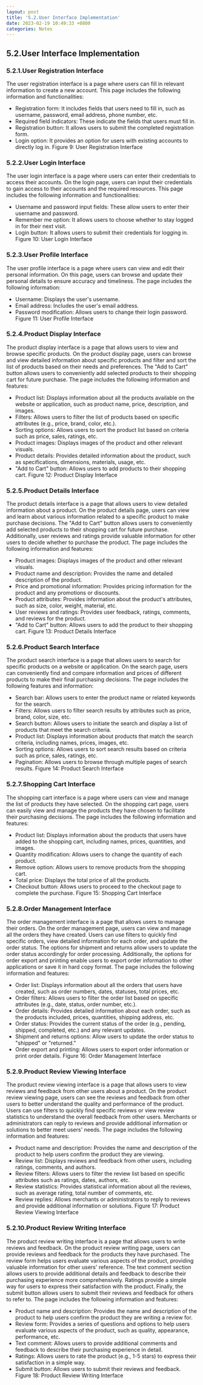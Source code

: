 ```yaml
---
layout: post
title: '5.2.User Interface Implementation'
date: 2023-02-19 10:49:33 +0800
categories: Notes
---
```


## 5.2.User Interface Implementation

### 5.2.1.User Registration Interface

The user registration interface is a page where users can fill in relevant information to create a new account. This page includes the following information and functionalities:

- Registration form: It includes fields that users need to fill in, such as username, password, email address, phone number, etc.
- Required field indicators: These indicate the fields that users must fill in.
- Registration button: It allows users to submit the completed registration form.
- Login option: It provides an option for users with existing accounts to directly log in.
  Figure 9: User Registration Interface

### 5.2.2.User Login Interface

The user login interface is a page where users can enter their credentials to access their accounts. On the login page, users can input their credentials to gain access to their accounts and the required resources. This page includes the following information and functionalities:

- Username and password input fields: These allow users to enter their username and password.
- Remember me option: It allows users to choose whether to stay logged in for their next visit.
- Login button: It allows users to submit their credentials for logging in.
  Figure 10: User Login Interface

### 5.2.3.User Profile Interface

The user profile interface is a page where users can view and edit their personal information. On this page, users can browse and update their personal details to ensure accuracy and timeliness. The page includes the following information:

- Username: Displays the user's username.
- Email address: Includes the user's email address.
- Password modification: Allows users to change their login password.
  Figure 11: User Profile Interface

### 5.2.4.Product Display Interface

The product display interface is a page that allows users to view and browse specific products. On the product display page, users can browse and view detailed information about specific products and filter and sort the list of products based on their needs and preferences. The "Add to Cart" button allows users to conveniently add selected products to their shopping cart for future purchase. The page includes the following information and features:

- Product list: Displays information about all the products available on the website or application, such as product name, price, description, and images.
- Filters: Allows users to filter the list of products based on specific attributes (e.g., price, brand, color, etc.).
- Sorting options: Allows users to sort the product list based on criteria such as price, sales, ratings, etc.
- Product images: Displays images of the product and other relevant visuals.
- Product details: Provides detailed information about the product, such as specifications, dimensions, materials, usage, etc.
- "Add to Cart" button: Allows users to add products to their shopping cart.
  Figure 12: Product Display Interface

### 5.2.5.Product Details Interface

The product details interface is a page that allows users to view detailed information about a product. On the product details page, users can view and learn about various information related to a specific product to make purchase decisions. The "Add to Cart" button allows users to conveniently add selected products to their shopping cart for future purchase. Additionally, user reviews and ratings provide valuable information for other users to decide whether to purchase the product. The page includes the following information and features:

- Product images: Displays images of the product and other relevant visuals.
- Product name and description: Provides the name and detailed description of the product.
- Price and promotional information: Provides pricing information for the product and any promotions or discounts.
- Product attributes: Provides information about the product's attributes, such as size, color, weight, material, etc.
- User reviews and ratings: Provides user feedback, ratings, comments, and reviews for the product.
- "Add to Cart" button: Allows users to add the product to their shopping cart.
  Figure 13: Product Details Interface

### 5.2.6.Product Search Interface

The product search interface is a page that allows users to search for specific products on a website or application. On the search page, users can conveniently find and compare information and prices of different products to make their final purchasing decisions. The page includes the following features and information:

- Search bar: Allows users to enter the product name or related keywords for the search.
- Filters: Allows users to filter search results by attributes such as price, brand, color, size, etc.
- Search button: Allows users to initiate the search and display a list of products that meet the search criteria.
- Product list: Displays information about products that match the search criteria, including names, prices, images, etc.
- Sorting options: Allows users to sort search results based on criteria such as price, sales, ratings, etc.
- Pagination: Allows users to browse through multiple pages of search results.
  Figure 14: Product Search Interface

### 5.2.7.Shopping Cart Interface

The shopping cart interface is a page where users can view and manage the list of products they have selected. On the shopping cart page, users can easily view and manage the products they have chosen to facilitate their purchasing decisions. The page includes the following information and features:

- Product list: Displays information about the products that users have added to the shopping cart, including names, prices, quantities, and images.
- Quantity modification: Allows users to change the quantity of each product.
- Remove option: Allows users to remove products from the shopping cart.
- Total price: Displays the total price of all the products.
- Checkout button: Allows users to proceed to the checkout page to complete the purchase.
  Figure 15: Shopping Cart Interface

### 5.2.8.Order Management Interface

The order management interface is a page that allows users to manage their orders. On the order management page, users can view and manage all the orders they have created. Users can use filters to quickly find specific orders, view detailed information for each order, and update the order status. The options for shipment and returns allow users to update the order status accordingly for order processing. Additionally, the options for order export and printing enable users to export order information to other applications or save it in hard copy format. The page includes the following information and features:

- Order list: Displays information about all the orders that users have created, such as order numbers, dates, statuses, total prices, etc.
- Order filters: Allows users to filter the order list based on specific attributes (e.g., date, status, order number, etc.).
- Order details: Provides detailed information about each order, such as the products included, prices, quantities, shipping address, etc.
- Order status: Provides the current status of the order (e.g., pending, shipped, completed, etc.) and any relevant updates.
- Shipment and returns options: Allow users to update the order status to "shipped" or "returned."
- Order export and printing: Allows users to export order information or print order details.
  Figure 16: Order Management Interface

### 5.2.9.Product Review Viewing Interface

The product review viewing interface is a page that allows users to view reviews and feedback from other users about a product. On the product review viewing page, users can see the reviews and feedback from other users to better understand the quality and performance of the product. Users can use filters to quickly find specific reviews or view review statistics to understand the overall feedback from other users. Merchants or administrators can reply to reviews and provide additional information or solutions to better meet users' needs. The page includes the following information and features:

- Product name and description: Provides the name and description of the product to help users confirm the product they are viewing.
- Review list: Displays reviews and feedback from other users, including ratings, comments, and authors.
- Review filters: Allows users to filter the review list based on specific attributes such as ratings, dates, authors, etc.
- Review statistics: Provides statistical information about all the reviews, such as average rating, total number of comments, etc.
- Review replies: Allows merchants or administrators to reply to reviews and provide additional information or solutions.
  Figure 17: Product Review Viewing Interface

### 5.2.10.Product Review Writing Interface

The product review writing interface is a page that allows users to write reviews and feedback. On the product review writing page, users can provide reviews and feedback for the products they have purchased. The review form helps users evaluate various aspects of the product, providing valuable information for other users' reference. The text comment section allows users to provide additional details and feedback to describe their purchasing experience more comprehensively. Ratings provide a simple way for users to express their satisfaction with the product. Finally, the submit button allows users to submit their reviews and feedback for others to refer to. The page includes the following information and features:

- Product name and description: Provides the name and description of the product to help users confirm the product they are writing a review for.
- Review form: Provides a series of questions and options to help users evaluate various aspects of the product, such as quality, appearance, performance, etc.
- Text comment: Allows users to provide additional comments and feedback to describe their purchasing experience in detail.
- Ratings: Allows users to rate the product (e.g., 1-5 stars) to express their satisfaction in a simple way.
- Submit button: Allows users to submit their reviews and feedback.
  Figure 18: Product Review Writing Interface
